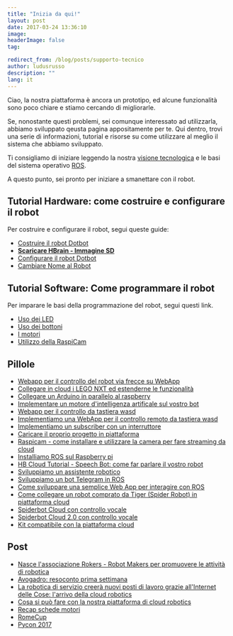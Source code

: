 ```yaml
---
title: "Inizia da qui!"
layout: post
date: 2017-03-24 13:36:10
image:
headerImage: false
tag:

redirect_from: /blog/posts/supporto-tecnico
author: ludusrusso
description: ""
lang: it
---
```


Ciao, la nostra piattaforma è ancora un prototipo, ed alcune funzionalità sono
poco chiare e stiamo cercando di migliorarle.

Se, nonostante questi problemi, sei comunque interessato ad utilizzarla, abbiamo
sviluppato qeusta pagina appositamente per te. Qui dentro, trovi una serie di informazioni,
tutorial e risorse su come utilizzare al meglio il sistema che abbiamo sviluppato.

Ti consigliamo di iniziare leggendo la  nostra [visione tecnologica](http://blog.hotblackrobotics.com/blog/posts/2017-01-12-introduzione-e-visione-tecnologica-cloud-robotics-e-internet-delle-cose-l-internet-dei-robot) e le basi del sistema operativo [ROS](http://blog.hotblackrobotics.com/blog/posts/2017-03-14-il-fondamento-della-piattaforma-di-cloud-robotics-robotics-operating-system).

A questo punto, sei pronto per iniziare a smanettare con il robot.

## Tutorial Hardware: come costruire e configurare il robot

Per costruire e configurare il robot, segui queste guide:

 - [Costruire il robot Dotbot](http://blog.hotblackrobotics.com/blog/posts/2017-02-08-dotbot-tutorial-hardware)
 - [**Scaricare HBrain - Immagine SD**](http://blog.hotblackrobotics.com/blog/posts/2017-03-24-immagine-sd-per-la-cloud-e-configurazione)
 - [Configurare il robot Dotbot](http://blog.hotblackrobotics.com/blog/posts/2017-03-24-configurare-il-robot-dotbot)
 - [Cambiare Nome al Robot](http://blog.hotblackrobotics.com/blog/posts/2017-05-11-cambiare-nome-al-robot-dotbot-da-piattaforma)

## Tutorial Software: Come programmare il robot

Per imparare le basi della programmazione del robot, segui questi link.

 - [Uso dei LED](http://blog.hotblackrobotics.com/blog/posts/2017-01-17-hb-cloud-tutorial-1-uso-dei-led)
 - [Uso dei bottoni](http://blog.hotblackrobotics.com/blog/posts/2017-01-20-hb-cloud-tutorial-2-uso-dei-bottoni)
 - [I motori](http://blog.hotblackrobotics.com/blog/posts/2017-01-20-hb-cloud-tutorial-3-i-motori)
 - [Utilizzo della RaspiCam](http://blog.hotblackrobotics.com/blog/posts/2017-04-10-utilizzare-la-raspicam-in-streaming-con-la-piattaforma-cloud)


## Pillole

 - [Webapp per il controllo del robot via frecce su WebApp](http://blog.hotblackrobotics.com/blog/posts/2017-06-23-webapp-per-il-controllo-del-robot-via-frecce-su-webapp)
 - [Collegare in cloud i LEGO NXT ed estenderne le funzionalità](http://blog.hotblackrobotics.com/blog/posts/2017-06-16-collegare-in-cloud-i-lego-nxt-ed-estenderne-le-funzionalita)
 - [Collegare un Arduino in parallelo al raspberry](http://blog.hotblackrobotics.com/blog/posts/2017-06-16-collegare-un-arduino-in-parallelo-al-raspberry)
 - [Implementare un motore d'intelligenza artificale sul vostro bot](http://blog.hotblackrobotics.com/blog/posts/2017-06-16-implementare-un-motore-dintelligenza-artificale-sul-vostro-bot)
 - [Webapp per il controllo da tastiera wasd](http://blog.hotblackrobotics.com/blog/posts/2017-06-09-webapp-per-il-controllo-da-tastiera-wasd)
 - [Implementiamo una WebApp per il controllo remoto da tastiera wasd](http://blog.hotblackrobotics.com/blog/posts/2017-06-09-webapp-per-il-controllo-da-tastiera-wasd)
 - [Implementiamo un subscriber con un interruttore](http://blog.hotblackrobotics.com/blog/posts/2017-03-24-implementiamo-un-subscriber-con-un-interruttore)
 - [Caricare il proprio progetto in piattaforma](http://blog.hotblackrobotics.com/blog/posts/2017-05-03-apre-hbr-community-il-nuovo-sistema-per-la-condivisione-di-progetti-robotici)
 - [Raspicam - come installare e utilizzare la camera per fare streaming da cloud](http://blog.hotblackrobotics.com/blog/posts/2017-04-10-utilizzare-la-raspicam-in-streaming-con-la-piattaforma-cloud)
 - [Installiamo ROS sul Raspberry pi](http://blog.hotblackrobotics.com/blog/posts/2017-01-13-installiamo-ros-su-raspberry-pi)
 - [HB Cloud Tutorial - Speech Bot: come far parlare il vostro robot](http://blog.hotblackrobotics.com/blog/posts/2017-02-02-hb-cloud-tutorial-speech-bot)
 - [Sviluppiamo un assistente robotico](http://blog.hotblackrobotics.com/blog/posts/2017-02-10-tutorial-usiamo-la-piattaforma-di-cloud-robotics-per-sviluppare-un-semplice-assistente-personale-robotico)
 - [Sviluppiamo un bot Telegram in ROS](http://blog.hotblackrobotics.com/blog/posts/2017-02-16-tutorial-sviluppiamo-un-bot-telegram-in-ros)
 - [Come sviluppare una semplice Web App per interagire con ROS](http://blog.hotblackrobotics.com/blog/posts/2017-02-20-come-creare-una-semplice-web-app-per-interagire-con-il-vostro-robot)
 - [Come collegare un robot comprato da Tiger (Spider Robot) in piattaforma cloud](http://blog.hotblackrobotics.com/blog/posts/2017-03-16-come-collegare-un-robot-comprato-da-tiger-spider-robot-in-piattaforma-cloud)
 - [Spiderbot Cloud con controllo vocale](http://blog.hotblackrobotics.com/blog/posts/2017-03-16-spiderbot-cloud-con-controllo-vocale)
 - [Spiderbot Cloud 2.0 con controllo vocale](http://blog.hotblackrobotics.com/blog/posts/2017-03-16-spiderbotcloud-20-la-vendetta-2-gradi-di-liberta-e-controllo-vocale)
 - [Kit compatibile con la piattaforma cloud](http://blog.hotblackrobotics.com/blog/posts/2017-03-16-kit-robot-compatibile-con-la-piattaforma-cloud)

## Post
 - [Nasce l'associazione Rokers - Robot Makers per promuovere le attività di robotica](http://blog.hotblackrobotics.com/blog/posts/2017-05-08-nasce-rokers-la-community-di-robot-makers)
 - [Avogadro: resoconto prima settimana](http://blog.hotblackrobotics.com/blog/posts/2017-01-23-hb-robotics-e-itis-avogadro-resoconto-della-prima-settmana)
 - [La robotica di servizio creerà nuovi posti di lavoro grazie all'Internet delle Cose: l'arrivo della cloud robotics](http://blog.hotblackrobotics.com/blog/posts/2017-01-25-robotica)
 - [Cosa si può fare con la nostra piattaforma di cloud robotics](http://blog.hotblackrobotics.com/blog/posts/2017-02-08-cosa-si-puo-fare-con-la-nostra-piattaforma-di-cloud-robotics)
 - [Recap schede motori](http://blog.hotblackrobotics.com/blog/posts/2017-03-02-schede-motori-recap)
 - [RomeCup](http://blog.hotblackrobotics.com/blog/posts/2017-03-24-romecup-links-info)
 - [Pycon 2017](http://blog.hotblackrobotics.com/blog/posts/2017-03-27-pycon-2017-links-info)
